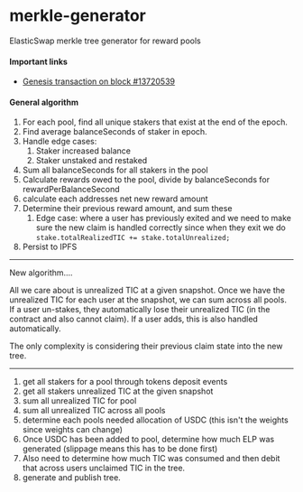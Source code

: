 # merkle-generator
ElasticSwap merkle tree generator for reward pools 

#### Important links
 - [Genesis transaction on block #13720539](https://snowtrace.io/tx/0xf320dd71c27c728687a4b9e2dd1c51b24e3d4563e68784d54f1d2145a8940c1d)

#### General algorithm


1. For each pool, find all unique stakers that exist at the end of the epoch.
1. Find average balanceSeconds of staker in epoch.  
1. Handle edge cases:
    1. Staker increased balance
    1. Staker unstaked and restaked
1. Sum all balanceSeconds for all stakers in the pool 
1. Calculate rewards owed to the pool, divide by balanceSeconds for rewardPerBalanceSecond
1. calculate each addresses net new reward amount
1. Determine their previous reward amount, and sum these
    1. Edge case: where a user has previously exited and we need to make sure the new claim is 
    handled correctly since when they exit we do `stake.totalRealizedTIC += stake.totalUnrealized;`
1. Persist to IPFS


---------------------------
New algorithm....

All we care about is unrealized TIC at a given snapshot. Once we have the unrealized TIC for each
user at the snapshot, we can sum across all pools.  If a user un-stakes, they automatically lose their
unrealized TIC (in the contract and also cannot claim). If a user adds, this is also handled automatically.

The only complexity is considering their previous claim state into the new tree.

------------
1. get all stakers for a pool through tokens deposit events
1. get all stakers unrealized TIC at the given snapshot
1. sum all unrealized TIC for pool
1. sum all unrealized TIC across all pools
1. determine each pools needed allocation of USDC (this isn't the weights since weights can change)
1. Once USDC has been added to pool, determine how much ELP was generated (slippage means this has to be done first)
  1. Also need to determine how much TIC was consumed and then debit that across users unclaimed TIC
  in the tree.
1. generate and publish tree.
